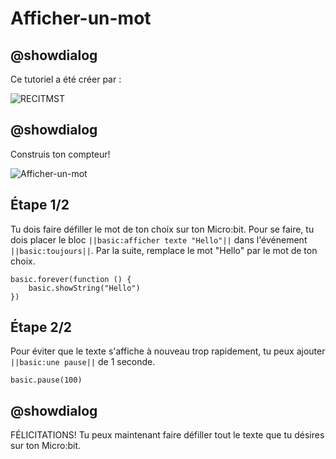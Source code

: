 # Afficher-un-mot

## @showdialog
Ce tutoriel a été créer par :
 
![RECITMST](https://drive.google.com/uc?id=1YsdDZIAnwl9ZNGyIEu6d0xQoCtZ8eRXa)
  
## @showdialog
 
Construis ton compteur!
 
![Afficher-un-mot](https://drive.google.com/uc?id=12b27EdxCzUXcN1cO107THvChOvC6aqNp)

## Étape 1/2

Tu dois faire défiller le mot de ton choix sur ton Micro:bit.  Pour se faire, tu dois placer le bloc ``||basic:afficher texte "Hello"||`` dans l'événement ``||basic:toujours||``.  Par la suite, remplace le mot "Hello" par le mot de ton choix.

```blocks
basic.forever(function () {
    basic.showString("Hello")
})
```

## Étape 2/2

Pour éviter que le texte s'affiche à nouveau trop rapidement, tu peux ajouter ``||basic:une pause||`` de 1 seconde.

```blocks
basic.pause(100)
```

## @showdialog

FÉLICITATIONS!  Tu peux maintenant faire défiller tout le texte que tu désires sur ton Micro:bit.